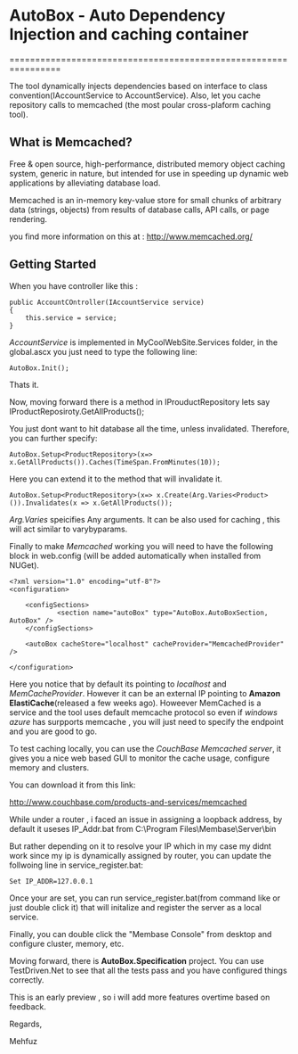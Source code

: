 # AutoBox - Auto Dependency Injection and caching container
================================================================


The tool dynamically injects dependencies based on interface to class convention(IAccountService to AccountService). Also, let you cache  repository calls to memcached (the most poular cross-plaform caching tool). 



## What is Memcached?

Free & open source, high-performance, distributed memory object caching system, generic in nature, but intended for use in speeding up dynamic web applications by alleviating database load.

Memcached is an in-memory key-value store for small chunks of arbitrary data (strings, objects) from results of database calls, API calls, or page rendering.

you find more information on this at : http://www.memcached.org/


## Getting Started

When you have  controller like this :


	public AccountCOntroller(IAccountService service)
	{
		this.service = service;
	}

*AccountService* is implemented in MyCoolWebSite.Services folder,  in the global.ascx you just need to type the following line:

	AutoBox.Init();

Thats it.

Now, moving forward there is a method in IProuductRepository lets say IProductReposiroty.GetAllProducts();

You just dont want to hit database all the time, unless invalidated. Therefore, you can further specify:

	AutoBox.Setup<ProductRepository>(x=> x.GetAllProducts()).Caches(TimeSpan.FromMinutes(10));

Here you can extend it to the method that will invalidate it.

	AutoBox.Setup<ProductRepository>(x=> x.Create(Arg.Varies<Product>()).Invalidates(x => x.GetAllProducts());

*Arg.Varies* speicifies  Any arguments. It can be also used for caching , this will act similar to varybyparams.

Finally to make *Memcached* working you will need to have the following block in web.config (will be added automatically when installed from NUGet).


	<?xml version="1.0" encoding="utf-8"?>
	<configuration>

 		<configSections>
    			<section name="autoBox" type="AutoBox.AutoBoxSection, AutoBox" />
  		</configSections>

  		<autoBox cacheStore="localhost" cacheProvider="MemcachedProvider" />

	</configuration>


Here you notice that by default its pointing to *localhost* and *MemCacheProvider*. However it can be an external IP pointing to __Amazon ElastiCache__(released a few weeks ago). Howeever MemCached  is a service and the tool uses default memcache protocol so even if *windows azure* has surpports memcache , you will just need to specify the endpoint and you are good to go.

To test caching locally, you can use the  *CouchBase Memcached server*, it gives you a nice web based GUI to monitor the cache usage, configure memory and clusters.

You can download it from this link:

http://www.couchbase.com/products-and-services/memcached

While under a router , i faced an issue in assigning a loopback address, by default it useses IP_Addr.bat from C:\Program Files\Membase\Server\bin

But rather depending on it to resolve your IP which in my case my didnt work since my ip is dynamically assigned by router, you can update the follwoing line in service_register.bat:

	Set IP_ADDR=127.0.0.1

Once your are set, you can run service_register.bat(from command like or just double click it) that will initalize and register the server as a local service.

Finally, you can double click the "Membase Console" from desktop and configure cluster, memory, etc.


Moving forward, there is __AutoBox.Specification__ project. You can use TestDriven.Net to see that all the tests pass and you have configured things correctly.

This is an early preview , so i will add more features overtime based on feedback.


Regards,

Mehfuz

















